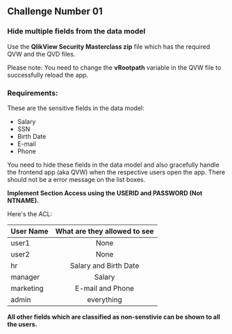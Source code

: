 ## Challenge Number 01
### Hide multiple fields from the data model

Use the **QlikView Security Masterclass zip** file which has the required QVW and the QVD files. 

Please note: You need to change the **vRootpath** variable in the QVW file to successfully reload the app.




### Requirements:
These are the sensitive fields in the data model:

* Salary
* SSN
* Birth Date
* E-mail
* Phone

You need to hide these fields in the data model and also gracefully handle the frontend app (aka QVW) when the respective users open the app. There should not be a error message on the list boxes. 

**Implement Section Access using the USERID and PASSWORD (Not NTNAME).**

Here's the ACL:

| User Name     | What are they allowed to see|
| ------------- |:-------------:| 
| user1    | None | 
| user2     | None      | 
| hr | Salary and Birth Date      | 
| manager | Salary    | 
| marketing | E-mail and Phone     | 
| admin | everything      | 

**All other fields which are classified as non-senstivie can be shown to all the users.**

